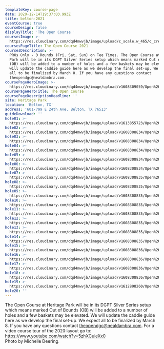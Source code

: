 ```yaml
---
templateKey: course-page
date: 2020-12-14T19:37:03.993Z
title: belton-2021
eventCourse: true
courseDesign: false
displayTitle: 'The Open Course '
coursesImage: >-
  https://res.cloudinary.com/dqd4mwvjb/image/upload/c_scale,w_465/c_crop,h_300,w_465/v1608321382/Open%20DGC/Courses/Todgc-flag-w-logos_rkil5x.jpg
coursesPageTitle: The Open Course 2021
coursesDescription: >-
  PROs Only - 3 Rounds (Fri, Sat, Sun) on Tee Times. The Open Course at Heritage
  Park will be in its DGPT Silver Series setup which means marked Out of Bounds
  (OB) will be added to a number of holes and a few baskets may be elevated. We
  will update the caddie guide here as we develop the final set-up. We expect
  all to be finalized by March 8. If you have any questions contact
  theopendgc@nealdambra.com.
coursePageHeroImage: >-
  https://res.cloudinary.com/dqd4mwvjb/image/upload/v1608309059/Open%20DGC/Courses/Belton/2021%20Belton/banner_1920x1000_theopencourse_h2ms1r.jpg
coursePageHeroTitle: The Open Course
coursePageDescriptionHeadline: ''
site: Heritage Park
location: 'Belton, TX'
address: '601-799 E 24th Ave, Belton, TX 76513'
guideDownload: ''
hole01: >-
  https://res.cloudinary.com/dqd4mwvjb/image/upload/v1613855723/Open%20DGC/Courses/Belton/2021%20Belton/Caddie%20Guide/Tee_Signs_Caddie-TOAB21_01_w4yg2d.jpg
hole02: >-
  https://res.cloudinary.com/dqd4mwvjb/image/upload/v1608308834/Open%20DGC/Courses/Belton/2021%20Belton/Caddie%20Guide/Tee_Signs_Caddie-TOAB21_02_h0g2ks.jpg
hole03: >-
  https://res.cloudinary.com/dqd4mwvjb/image/upload/v1608308834/Open%20DGC/Courses/Belton/2021%20Belton/Caddie%20Guide/Tee_Signs_Caddie-TOAB21_03_x8gltw.jpg
hole04: >-
  https://res.cloudinary.com/dqd4mwvjb/image/upload/v1608308834/Open%20DGC/Courses/Belton/2021%20Belton/Caddie%20Guide/Tee_Signs_Caddie-TOAB21_04_jjjxmo.jpg
hole05: >-
  https://res.cloudinary.com/dqd4mwvjb/image/upload/v1608308834/Open%20DGC/Courses/Belton/2021%20Belton/Caddie%20Guide/Tee_Signs_Caddie-TOAB21_05_yvho6j.jpg
hole06: >-
  https://res.cloudinary.com/dqd4mwvjb/image/upload/v1608308834/Open%20DGC/Courses/Belton/2021%20Belton/Caddie%20Guide/Tee_Signs_Caddie-TOAB21_06_zxarvw.jpg
hole07: >-
  https://res.cloudinary.com/dqd4mwvjb/image/upload/v1608308835/Open%20DGC/Courses/Belton/2021%20Belton/Caddie%20Guide/Tee_Signs_Caddie-TOAB21_07_itz6o9.jpg
hole08: >-
  https://res.cloudinary.com/dqd4mwvjb/image/upload/v1608308835/Open%20DGC/Courses/Belton/2021%20Belton/Caddie%20Guide/Tee_Signs_Caddie-TOAB21_08_mp7tt0.jpg
hole09: >-
  https://res.cloudinary.com/dqd4mwvjb/image/upload/v1608308835/Open%20DGC/Courses/Belton/2021%20Belton/Caddie%20Guide/Tee_Signs_Caddie-TOAB21_09_mlyt4h.jpg
hole10: >-
  https://res.cloudinary.com/dqd4mwvjb/image/upload/v1608308835/Open%20DGC/Courses/Belton/2021%20Belton/Caddie%20Guide/Tee_Signs_Caddie-TOAB21_10_s8104l.jpg
hole11: >-
  https://res.cloudinary.com/dqd4mwvjb/image/upload/v1608308835/Open%20DGC/Courses/Belton/2021%20Belton/Caddie%20Guide/Tee_Signs_Caddie-TOAB21_11_azurer.jpg
hole12: >-
  https://res.cloudinary.com/dqd4mwvjb/image/upload/v1608308835/Open%20DGC/Courses/Belton/2021%20Belton/Caddie%20Guide/Tee_Signs_Caddie-TOAB21_12_endp9b.jpg
hole13: >-
  https://res.cloudinary.com/dqd4mwvjb/image/upload/v1608308835/Open%20DGC/Courses/Belton/2021%20Belton/Caddie%20Guide/Tee_Signs_Caddie-TOAB21_13_vfcyfo.jpg
hole14: >-
  https://res.cloudinary.com/dqd4mwvjb/image/upload/v1608308835/Open%20DGC/Courses/Belton/2021%20Belton/Caddie%20Guide/Tee_Signs_Caddie-TOAB21_14_fejt60.jpg
hole15: >-
  https://res.cloudinary.com/dqd4mwvjb/image/upload/v1608308836/Open%20DGC/Courses/Belton/2021%20Belton/Caddie%20Guide/Tee_Signs_Caddie-TOAB21_15_eb1jwm.jpg
hole16: >-
  https://res.cloudinary.com/dqd4mwvjb/image/upload/v1608308836/Open%20DGC/Courses/Belton/2021%20Belton/Caddie%20Guide/Tee_Signs_Caddie-TOAB21_16_bi9wfw.jpg
hole17: >-
  https://res.cloudinary.com/dqd4mwvjb/image/upload/v1608308836/Open%20DGC/Courses/Belton/2021%20Belton/Caddie%20Guide/Tee_Signs_Caddie-TOAB21_17_xbqikf.jpg
hole18: >-
  https://res.cloudinary.com/dqd4mwvjb/image/upload/v1608308836/Open%20DGC/Courses/Belton/2021%20Belton/Caddie%20Guide/Tee_Signs_Caddie-TOAB21_18_cvz4qj.jpg
hole19: >-
  https://res.cloudinary.com/dqd4mwvjb/image/upload/v1612898260/Open%20DGC/Courses/Belton/2021%20Belton/Caddie%20Guide/Tee_Signs_Caddie-TOAB21_00_mapscorerules_qujgog.jpg
hole20: ''
---
```

The Open Course at Heritage Park will be in its DGPT Silver Series setup which
  means marked Out of Bounds (OB) will be added to a number of holes and a few
  baskets may be elevated. We will update the caddie guide here as we develop
  the final set-up. We expect all to be finalized by March 8. If you have any
  questions contact <theopendgc@nealdambra.com>. For a video course tour of the
  2020 layout go to: <https://www.youtube.com/watch?v=5zhXCuieXx0>
  <br/>
  Photo by Michelle Deering.